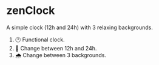 # zenClock
A simple clock (12h and 24h) with 3 relaxing backgrounds.

1. 🕐 Functional clock.
2. 🔳 Change between 12h and 24h.
3. 🌧️ Change between 3 backgrounds.
